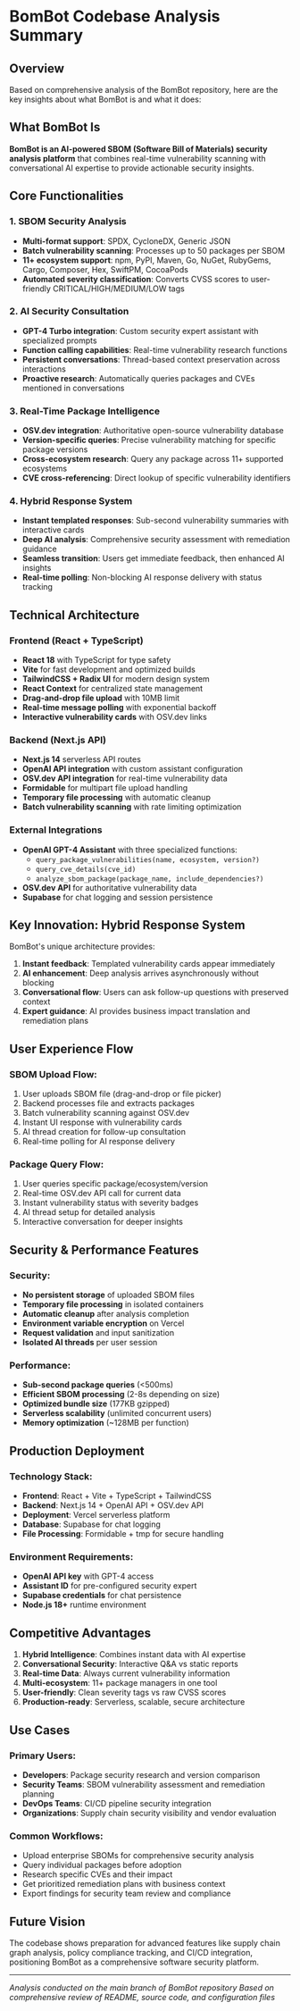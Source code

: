 # BomBot Codebase Analysis Summary

## Overview
Based on comprehensive analysis of the BomBot repository, here are the key insights about what BomBot is and what it does:

## What BomBot Is
**BomBot is an AI-powered SBOM (Software Bill of Materials) security analysis platform** that combines real-time vulnerability scanning with conversational AI expertise to provide actionable security insights.

## Core Functionalities

### 1. **SBOM Security Analysis**
- **Multi-format support**: SPDX, CycloneDX, Generic JSON
- **Batch vulnerability scanning**: Processes up to 50 packages per SBOM
- **11+ ecosystem support**: npm, PyPI, Maven, Go, NuGet, RubyGems, Cargo, Composer, Hex, SwiftPM, CocoaPods
- **Automated severity classification**: Converts CVSS scores to user-friendly CRITICAL/HIGH/MEDIUM/LOW tags

### 2. **AI Security Consultation**
- **GPT-4 Turbo integration**: Custom security expert assistant with specialized prompts
- **Function calling capabilities**: Real-time vulnerability research functions
- **Persistent conversations**: Thread-based context preservation across interactions
- **Proactive research**: Automatically queries packages and CVEs mentioned in conversations

### 3. **Real-Time Package Intelligence**
- **OSV.dev integration**: Authoritative open-source vulnerability database
- **Version-specific queries**: Precise vulnerability matching for specific package versions
- **Cross-ecosystem research**: Query any package across 11+ supported ecosystems
- **CVE cross-referencing**: Direct lookup of specific vulnerability identifiers

### 4. **Hybrid Response System**
- **Instant templated responses**: Sub-second vulnerability summaries with interactive cards
- **Deep AI analysis**: Comprehensive security assessment with remediation guidance
- **Seamless transition**: Users get immediate feedback, then enhanced AI insights
- **Real-time polling**: Non-blocking AI response delivery with status tracking

## Technical Architecture

### Frontend (React + TypeScript)
- **React 18** with TypeScript for type safety
- **Vite** for fast development and optimized builds
- **TailwindCSS + Radix UI** for modern design system
- **React Context** for centralized state management
- **Drag-and-drop file upload** with 10MB limit
- **Real-time message polling** with exponential backoff
- **Interactive vulnerability cards** with OSV.dev links

### Backend (Next.js API)
- **Next.js 14** serverless API routes
- **OpenAI API integration** with custom assistant configuration
- **OSV.dev API integration** for real-time vulnerability data
- **Formidable** for multipart file upload handling
- **Temporary file processing** with automatic cleanup
- **Batch vulnerability scanning** with rate limiting optimization

### External Integrations
- **OpenAI GPT-4 Assistant** with three specialized functions:
  - `query_package_vulnerabilities(name, ecosystem, version?)`
  - `query_cve_details(cve_id)`
  - `analyze_sbom_package(package_name, include_dependencies?)`
- **OSV.dev API** for authoritative vulnerability data
- **Supabase** for chat logging and session persistence

## Key Innovation: Hybrid Response System

BomBot's unique architecture provides:
1. **Instant feedback**: Templated vulnerability cards appear immediately
2. **AI enhancement**: Deep analysis arrives asynchronously without blocking
3. **Conversational flow**: Users can ask follow-up questions with preserved context
4. **Expert guidance**: AI provides business impact translation and remediation plans

## User Experience Flow

### SBOM Upload Flow:
1. User uploads SBOM file (drag-and-drop or file picker)
2. Backend processes file and extracts packages
3. Batch vulnerability scanning against OSV.dev
4. Instant UI response with vulnerability cards
5. AI thread creation for follow-up consultation
6. Real-time polling for AI response delivery

### Package Query Flow:
1. User queries specific package/ecosystem/version
2. Real-time OSV.dev API call for current data
3. Instant vulnerability status with severity badges
4. AI thread setup for detailed analysis
5. Interactive conversation for deeper insights

## Security & Performance Features

### Security:
- **No persistent storage** of uploaded SBOM files
- **Temporary file processing** in isolated containers
- **Automatic cleanup** after analysis completion
- **Environment variable encryption** on Vercel
- **Request validation** and input sanitization
- **Isolated AI threads** per user session

### Performance:
- **Sub-second package queries** (<500ms)
- **Efficient SBOM processing** (2-8s depending on size)
- **Optimized bundle size** (177KB gzipped)
- **Serverless scalability** (unlimited concurrent users)
- **Memory optimization** (~128MB per function)

## Production Deployment

### Technology Stack:
- **Frontend**: React + Vite + TypeScript + TailwindCSS
- **Backend**: Next.js 14 + OpenAI API + OSV.dev API
- **Deployment**: Vercel serverless platform
- **Database**: Supabase for chat logging
- **File Processing**: Formidable + tmp for secure handling

### Environment Requirements:
- **OpenAI API key** with GPT-4 access
- **Assistant ID** for pre-configured security expert
- **Supabase credentials** for chat persistence
- **Node.js 18+** runtime environment

## Competitive Advantages

1. **Hybrid Intelligence**: Combines instant data with AI expertise
2. **Conversational Security**: Interactive Q&A vs static reports
3. **Real-time Data**: Always current vulnerability information
4. **Multi-ecosystem**: 11+ package managers in one tool
5. **User-friendly**: Clean severity tags vs raw CVSS scores
6. **Production-ready**: Serverless, scalable, secure architecture

## Use Cases

### Primary Users:
- **Developers**: Package security research and version comparison
- **Security Teams**: SBOM vulnerability assessment and remediation planning
- **DevOps Teams**: CI/CD pipeline security integration
- **Organizations**: Supply chain security visibility and vendor evaluation

### Common Workflows:
- Upload enterprise SBOMs for comprehensive security analysis
- Query individual packages before adoption
- Research specific CVEs and their impact
- Get prioritized remediation plans with business context
- Export findings for security team review and compliance

## Future Vision
The codebase shows preparation for advanced features like supply chain graph analysis, policy compliance tracking, and CI/CD integration, positioning BomBot as a comprehensive software security platform.

---

*Analysis conducted on the main branch of BomBot repository*
*Based on comprehensive review of README, source code, and configuration files* 